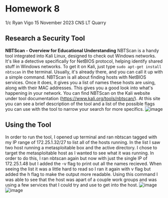 # Homework 8
1/c Ryan Vigo 15 November 2023
CNS LT Quarry
## Research a Security Tool
**NBTScan - Overview for Educational Understanding**
NBTScan is a handy tool integrated into Kali Linux, designed to check out Windows networks. It's like a detective specifically for NetBIOS protocol, helping identify shared stuff in Windows networks. To get it on Kali, just type `sudo apt-get install nbtscan` in the terminal. Usually, it's already there, and you can call it up with a simple command. NBTScan is all about finding hosts with NetBIOS services. Once it does, it gives you a list of names these hosts are using, along with their MAC addresses. This gives you a good look into what's happening in your network. You can find NBTScan on the Kali website under tool documentation (https://www.kali.org/tools/nbtscan/). At this site you can see a brief description of the tool and a list of the possible flags you can use with the tool to narrow your search for more specifics. 
![image](https://github.com/ryanvigo/CNS-Lab-2023/assets/79552150/df9a7860-5d15-4d74-80ff-66220a0014b6)

## Using the Tool
In order to run the tool, I opened up terminal and ran nbtscan tagged with my IP range of 172.25.1.32/27 to list all of the hosts running. In the list I saw two host running a metasploitable box and the active directory. I chose to target the metasploitable host as I wanted to see what it was running. In order to do this, I ran nbtscan again but now with just the single IP of 172.25.1.48 but I added the -v flag to print out all the names recieved. When seeing the list it was a little hard to read so I ran it again with v flag but added the h flag to make the output more readable. Using this command I was able to see that the host was apart of a couple work groups and was using a few services that I could try and use to get into the host. 
![image](https://github.com/ryanvigo/CNS-Lab-2023/assets/79552150/9aad81a7-e7e6-47ef-991f-082ca712f5c9)
![image](https://github.com/ryanvigo/CNS-Lab-2023/assets/79552150/8920de85-916b-48af-9aac-c7af138f7f30)

